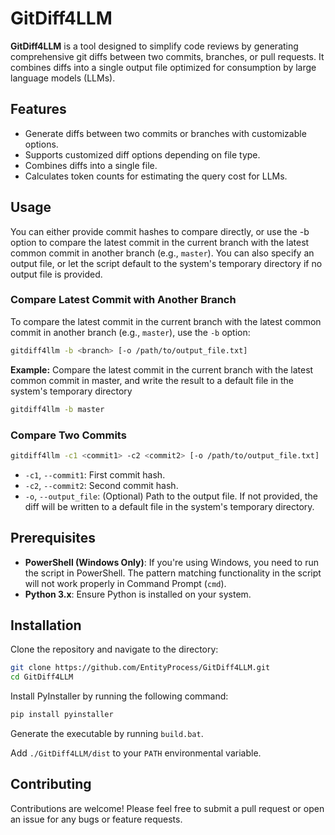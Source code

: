 
# GitDiff4LLM

**GitDiff4LLM** is a tool designed to simplify code reviews by generating comprehensive git diffs between two commits, branches, or pull requests. It combines diffs into a single output file optimized for consumption by large language models (LLMs).

## Features

- Generate diffs between two commits or branches with customizable options.
- Supports customized diff options depending on file type.
- Combines diffs into a single file.
- Calculates token counts for estimating the query cost for LLMs.

## Usage

You can either provide commit hashes to compare directly, or use the -b option to compare the latest commit in the current branch with the latest common commit in another branch (e.g., `master`). You can also specify an output file, or let the script default to the system's temporary directory if no output file is provided.

### Compare Latest Commit with Another Branch

To compare the latest commit in the current branch with the latest common commit in another branch (e.g., `master`), use the `-b` option:
```bash
gitdiff4llm -b <branch> [-o /path/to/output_file.txt]
```

**Example:** 
Compare the latest commit in the current branch with the latest common commit in master, and write the result to a default file in the system's temporary directory

```bash
gitdiff4llm -b master
```

### Compare Two Commits

```bash
gitdiff4llm -c1 <commit1> -c2 <commit2> [-o /path/to/output_file.txt]
```

* `-c1`, `--commit1`: First commit hash.
* `-c2`, `--commit2`: Second commit hash.
* `-o`, `--output_file`: (Optional) Path to the output file. If not provided, the diff will be written to a default file in the system's temporary directory.

## Prerequisites

- **PowerShell (Windows Only)**: If you're using Windows, you need to run the script in PowerShell. The pattern matching functionality in the script will not work properly in Command Prompt (`cmd`).
- **Python 3.x**: Ensure Python is installed on your system.

## Installation

Clone the repository and navigate to the directory:

```bash
git clone https://github.com/EntityProcess/GitDiff4LLM.git
cd GitDiff4LLM
```

Install PyInstaller by running the following command:

```bash
pip install pyinstaller
```

Generate the executable by running `build.bat`.

Add `./GitDiff4LLM/dist` to your `PATH` environmental variable.

## Contributing

Contributions are welcome! Please feel free to submit a pull request or open an issue for any bugs or feature requests.